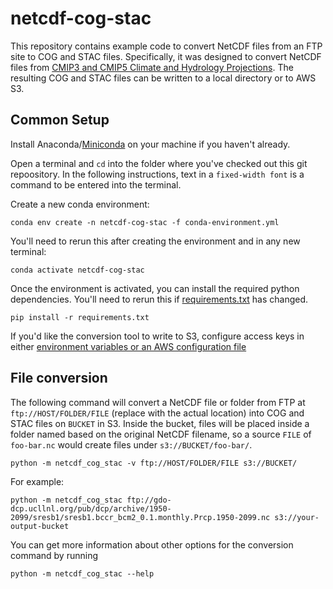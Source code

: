 # netcdf-cog-stac

This repository contains example code to convert NetCDF files from an FTP site to COG and STAC files. Specifically, it was designed to convert NetCDF files from [CMIP3 and CMIP5 Climate and Hydrology Projections](https://gdo-dcp.ucllnl.org/). The resulting COG and STAC files can be written to a local directory or to AWS S3.

## Common Setup

Install Anaconda/[Miniconda](https://docs.conda.io/en/latest/miniconda.html) on your machine if you haven't already.

Open a terminal and `cd` into the folder where you've checked out this git repoository. In the following instructions, text in a `fixed-width font` is a command to be entered into the terminal.

Create a new conda environment:

```
conda env create -n netcdf-cog-stac -f conda-environment.yml
```

You'll need to rerun this after creating the environment and in any new terminal:

```
conda activate netcdf-cog-stac
```

Once the environment is activated, you can install the required python dependencies.
You'll need to rerun this if [requirements.txt](requirements.txt) has changed.

```
pip install -r requirements.txt
```

If you'd like the conversion tool to write to S3, configure access keys in either [environment variables or an AWS configuration file](https://boto3.amazonaws.com/v1/documentation/api/latest/guide/configuration.html#using-environment-variables)


## File conversion

The following command will convert a NetCDF file or folder from FTP at `ftp://HOST/FOLDER/FILE` (replace with the actual location) into COG and STAC files on `BUCKET` in S3. Inside the bucket, files will be placed inside a folder named based on the original NetCDF filename, so a source `FILE` of `foo-bar.nc` would create files under `s3://BUCKET/foo-bar/`.
```
python -m netcdf_cog_stac -v ftp://HOST/FOLDER/FILE s3://BUCKET/
```

For example:
```
python -m netcdf_cog_stac ftp://gdo-dcp.ucllnl.org/pub/dcp/archive/1950-2099/sresb1/sresb1.bccr_bcm2_0.1.monthly.Prcp.1950-2099.nc s3://your-output-bucket
```

You can get more information about other options for the conversion command by running

```
python -m netcdf_cog_stac --help
```

